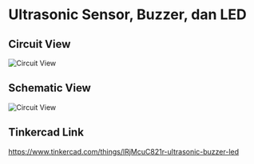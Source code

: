 # Ultrasonic Sensor, Buzzer, dan LED

## Circuit View

![Circuit View](https://raw.githubusercontent.com/mzrismuarf/Project-Dasar-Robotika/master/Ultrasonic%20Buzzer%20dan%20Led/circuit-view.png)

## Schematic View

![Circuit View](https://raw.githubusercontent.com/mzrismuarf/Project-Dasar-Robotika/master/Ultrasonic%20Buzzer%20dan%20Led/schematic-view.png)

## Tinkercad Link

https://www.tinkercad.com/things/lRjMcuC821r-ultrasonic-buzzer-led
